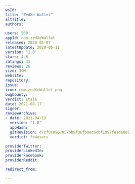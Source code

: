 ```yaml
---
wsId: 
title: "ZedXe Wallet"
altTitle: 
authors:

users: 500
appId: com.zedXeWallet
released: 2020-05-07
latestUpdate: 2020-06-11
version: "1.8"
stars: 4.6
ratings: 31
reviews: 26
size: 39M
website: 
repository: 
issue: 
icon: com.zedXeWallet.png
bugbounty: 
verdict: stale
date: 2021-08-17
signer: 
reviewArchive:
- date: 2021-04-13
  version: "1.8"
  appHash: 
  gitRevision: d7cf0c0967057bb9f06fb8ec6cbf1097fe1da885
  verdict: fewusers

providerTwitter: 
providerLinkedIn: 
providerFacebook: 
providerReddit: 

redirect_from:

---
```



